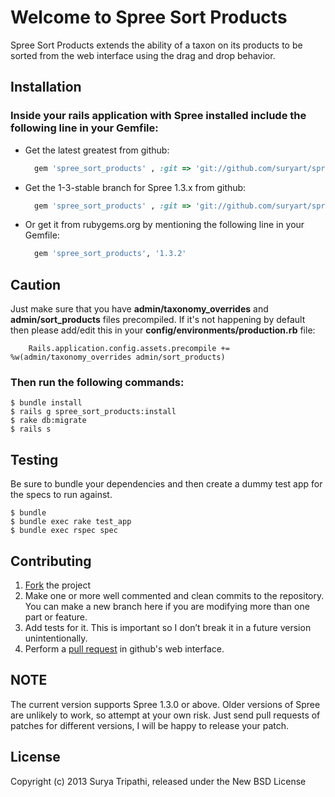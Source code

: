 # Welcome to Spree Sort Products

Spree Sort Products extends the ability of a taxon on its products to be sorted from the web interface using the drag and drop behavior.

## Installation

### Inside your rails application with Spree installed include the following line in your Gemfile:
  * Get the latest greatest from github: 
    
      ```ruby
        gem 'spree_sort_products' , :git => 'git://github.com/suryart/spree_sort_products.git'
      ```

  * Get the 1-3-stable branch for Spree 1.3.x from github: 
    
      ```ruby
        gem 'spree_sort_products' , :git => 'git://github.com/suryart/spree_sort_products.git', :branch => '1-3-stable'
      ```

  * Or get it from rubygems.org by mentioning the following line in your Gemfile:
    
      ```ruby 
        gem 'spree_sort_products', '1.3.2'
      ```

## Caution

Just make sure that you have **admin/taxonomy_overrides** and **admin/sort_products** files precompiled. If it's not happening by default then please add/edit this in your **config/environments/production.rb** file:

        Rails.application.config.assets.precompile += %w(admin/taxonomy_overrides admin/sort_products)

### Then run the following commands: 

    $ bundle install
    $ rails g spree_sort_products:install 
    $ rake db:migrate
    $ rails s 

## Testing

Be sure to bundle your dependencies and then create a dummy test app for the specs to run against.

    $ bundle
    $ bundle exec rake test_app
    $ bundle exec rspec spec

## Contributing

1. [Fork](https://help.github.com/articles/fork-a-repo) the project
2. Make one or more well commented and clean commits to the repository. You can make a new branch here if you are modifying more than one part or feature.
3. Add tests for it. This is important so I don’t break it in a future version unintentionally.
4. Perform a [pull request](https://help.github.com/articles/using-pull-requests) in github's web interface.

## NOTE

The current version supports Spree 1.3.0 or above. Older versions of Spree are unlikely to work, so attempt at your own risk. Just send pull requests of patches for different versions, I will be happy to release your patch.

## License
Copyright (c) 2013 Surya Tripathi, released under the New BSD License
